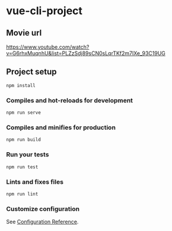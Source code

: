 # vue-cli-project

## Movie url
https://www.youtube.com/watch?v=G6rhxMuqnhU&list=PLZzSdj89sCN0sLqrTKf2m7lXe_93C19UG

## Project setup
```
npm install
```

### Compiles and hot-reloads for development
```
npm run serve
```

### Compiles and minifies for production
```
npm run build
```

### Run your tests
```
npm run test
```

### Lints and fixes files
```
npm run lint
```

### Customize configuration
See [Configuration Reference](https://cli.vuejs.org/config/).
